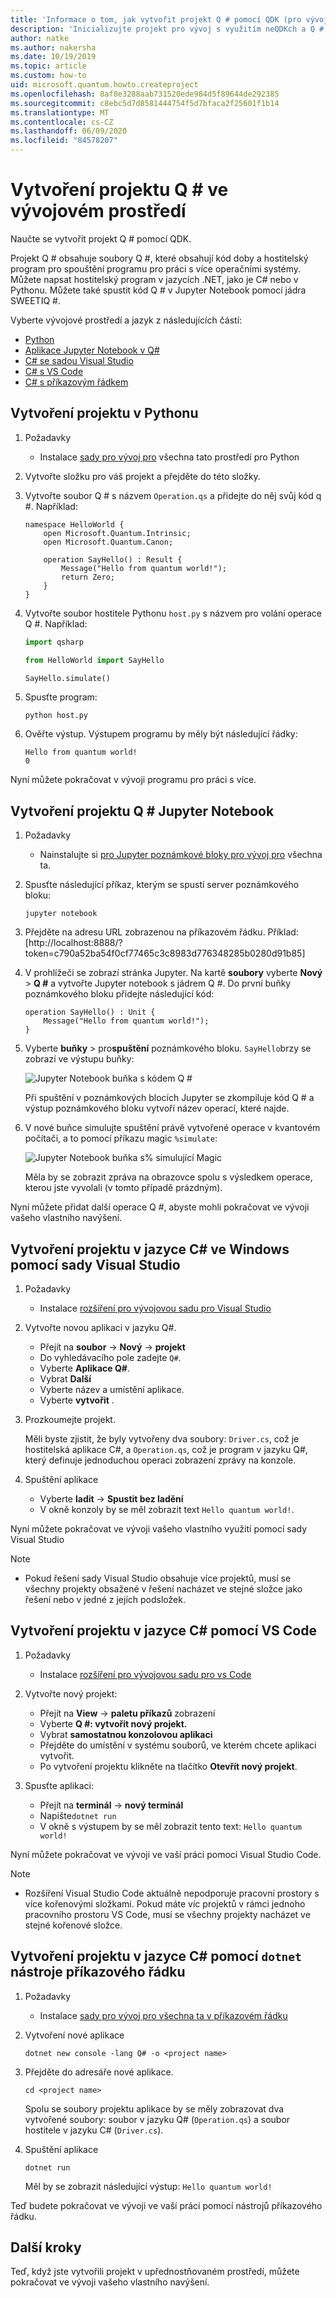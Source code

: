 ```yaml
---
title: 'Informace o tom, jak vytvořit projekt Q # pomocí QDK (pro vývoj pro všechna množství)'
description: 'Inicializujte projekt pro vývoj s využitím neQDKch a Q # ve vývojovém prostředí dle vašeho výběru.'
author: natke
ms.author: nakersha
ms.date: 10/19/2019
ms.topic: article
ms.custom: how-to
uid: microsoft.quantum.howto.createproject
ms.openlocfilehash: 8af8e3288aab731520ede984d5f89644de292385
ms.sourcegitcommit: c8ebc5d7d8581444754f5d7bfaca2f25601f1b14
ms.translationtype: MT
ms.contentlocale: cs-CZ
ms.lasthandoff: 06/09/2020
ms.locfileid: "84578207"
---
```

# <a name="create-a-q-project-in-your-development-environment"></a>Vytvoření projektu Q # ve vývojovém prostředí

Naučte se vytvořit projekt Q # pomocí QDK.

Projekt Q # obsahuje soubory Q #, které obsahují kód doby a hostitelský program pro spouštění programu pro práci s více operačními systémy. Můžete napsat hostitelský program v jazycích .NET, jako je C# nebo v Pythonu. Můžete také spustit kód Q # v Jupyter Notebook pomocí jádra SWEETIQ #.

Vyberte vývojové prostředí a jazyk z následujících částí:

* [Python](#create-a-python-project)
* [Aplikace Jupyter Notebook v Q#](#create-a-q-jupyter-notebook-project)
* [C# se sadou Visual Studio](#create-a-c-project-on-windows-using-visual-studio)
* [C# s VS Code](#create-a-c-project-using-vs-code)
* [C# s příkazovým řádkem](#create-a-c-project-using-the-dotnet-command-line-tool)

## <a name="create-a-python-project"></a>Vytvoření projektu v Pythonu

1. Požadavky

     * Instalace [sady pro vývoj pro](xref:microsoft.quantum.install.python) všechna tato prostředí pro Python

1. Vytvořte složku pro váš projekt a přejděte do této složky.

1. Vytvořte soubor Q # s názvem `Operation.qs` a přidejte do něj svůj kód q #. Například:

    ```qsharp
    namespace HelloWorld {
        open Microsoft.Quantum.Intrinsic;
        open Microsoft.Quantum.Canon;

        operation SayHello() : Result {
            Message("Hello from quantum world!");
            return Zero;
        }
    }
    ```

1. Vytvořte soubor hostitele Pythonu `host.py` s názvem pro volání operace Q #. Například:

    ```python
    import qsharp

    from HelloWorld import SayHello

    SayHello.simulate()
    ```

1. Spusťte program:

    ```
    python host.py
    ```

1. Ověřte výstup. Výstupem programu by měly být následující řádky:

    ```
    Hello from quantum world!
    0
    ```

Nyní můžete pokračovat v vývoji programu pro práci s více.

## <a name="create-a-q-jupyter-notebook-project"></a>Vytvoření projektu Q # Jupyter Notebook

1. Požadavky

    * Nainstalujte si [pro Jupyter poznámkové bloky pro vývoj pro](xref:microsoft.quantum.install.jupyter) všechna ta.

1. Spusťte následující příkaz, kterým se spustí server poznámkového bloku:

    ```
    jupyter notebook
    ```

1. Přejděte na adresu URL zobrazenou na příkazovém řádku. Příklad: [http://localhost:8888/?token=c790a52ba54f0cf77465c3c8983d776348285b0280d91b85]

1. V prohlížeči se zobrazí stránka Jupyter. Na kartě **soubory** vyberte **Nový**  >  **Q #** a vytvořte Jupyter notebook s jádrem Q #. Do první buňky poznámkového bloku přidejte následující kód:

    ```qsharp
    operation SayHello() : Unit {
        Message("Hello from quantum world!");
    }
    ```

1. Vyberte **buňky**  >  pro**spuštění** poznámkového bloku. `SayHello`brzy se zobrazí ve výstupu buňky:

    ![Jupyter Notebook buňka s kódem Q #](~/media/install-guide-jupyter.png)

    Při spuštění v poznámkových blocích Jupyter se zkompiluje kód Q # a výstup poznámkového bloku vytvoří název operací, které najde.

1. V nové buňce simulujte spuštění právě vytvořené operace v kvantovém počítači, a to pomocí příkazu magic `%simulate`:

    ![Jupyter Notebook buňka s% simulující Magic](~/media/install-guide-jupyter-simulate.png)

    Měla by se zobrazit zpráva na obrazovce spolu s výsledkem operace, kterou jste vyvolali (v tomto případě prázdným).

Nyní můžete přidat další operace Q #, abyste mohli pokračovat ve vývoji vašeho vlastního navýšení.

## <a name="create-a-c-project-on-windows-using-visual-studio"></a>Vytvoření projektu v jazyce C# ve Windows pomocí sady Visual Studio

1. Požadavky

    * Instalace [rozšíření pro vývojovou sadu pro Visual Studio](xref:microsoft.quantum.install.cs)

1. Vytvořte novou aplikaci v jazyku Q#.

    * Přejít na **soubor**  ->  **Nový**  ->  **projekt**
    * Do vyhledávacího pole zadejte `Q#`.
    * Vyberte **Aplikace Q#**.
    * Vybrat **Další**
    * Vyberte název a umístění aplikace.
    * Vyberte **vytvořit** .

1. Prozkoumejte projekt.

    Měli byste zjistit, že byly vytvořeny dva soubory: `Driver.cs`, což je hostitelská aplikace C#, a `Operation.qs`, což je program v jazyku Q#, který definuje jednoduchou operaci zobrazení zprávy na konzole.

1. Spuštění aplikace

    * Vyberte **ladit**  ->  **Spustit bez ladění**
    * V okně konzoly by se měl zobrazit text `Hello quantum world!`.

Nyní můžete pokračovat ve vývoji vašeho vlastního využití pomocí sady Visual Studio

> [!NOTE]
> * Pokud řešení sady Visual Studio obsahuje více projektů, musí se všechny projekty obsažené v řešení nacházet ve stejné složce jako řešení nebo v jedné z jejích podsložek.  

## <a name="create-a-c-project-using-vs-code"></a>Vytvoření projektu v jazyce C# pomocí VS Code

1. Požadavky

    * Instalace [rozšíření pro vývojovou sadu pro vs Code](xref:microsoft.quantum.install.cs)

1. Vytvořte nový projekt:

    * Přejít na **View**  ->  **paletu příkazů** zobrazení
    * Vyberte **Q #: vytvořit nový projekt.**
    * Vybrat **samostatnou konzolovou aplikaci**
    * Přejděte do umístění v systému souborů, ve kterém chcete aplikaci vytvořit.
    * Po vytvoření projektu klikněte na tlačítko **Otevřít nový projekt**.

1. Spusťte aplikaci:

    * Přejít na **terminál**  ->  **nový terminál**
    * Napište`dotnet run`
    * V okně s výstupem by se měl zobrazit tento text: `Hello quantum world!`

Nyní můžete pokračovat ve vývoji ve vaší práci pomocí Visual Studio Code.

> [!NOTE]
> * Rozšíření Visual Studio Code aktuálně nepodporuje pracovní prostory s více kořenovými složkami. Pokud máte víc projektů v rámci jednoho pracovního prostoru VS Code, musí se všechny projekty nacházet ve stejné kořenové složce.

## <a name="create-a-c-project-using-the-dotnet-command-line-tool"></a>Vytvoření projektu v jazyce C# pomocí `dotnet` nástroje příkazového řádku

1. Požadavky

    * Instalace [sady pro vývoj pro všechna ta v příkazovém řádku](xref:microsoft.quantum.install.standalone)

1. Vytvoření nové aplikace

    ```dotnetcli
    dotnet new console -lang Q# -o <project name>
    ```

1. Přejděte do adresáře nové aplikace.

    ```
    cd <project name>
    ```

    Spolu se soubory projektu aplikace by se měly zobrazovat dva vytvořené soubory: soubor v jazyku Q# (`Operation.qs`) a soubor hostitele v jazyku C# (`Driver.cs`).

1. Spuštění aplikace

    ```dotnetcli
    dotnet run
    ```

    Měl by se zobrazit následující výstup: `Hello quantum world!`

Teď budete pokračovat ve vývoji ve vaší práci pomocí nástrojů příkazového řádku.

## <a name="next-steps"></a>Další kroky

Teď, když jste vytvořili projekt v upřednostňovaném prostředí, můžete pokračovat ve vývoji vašeho vlastního navýšení.
